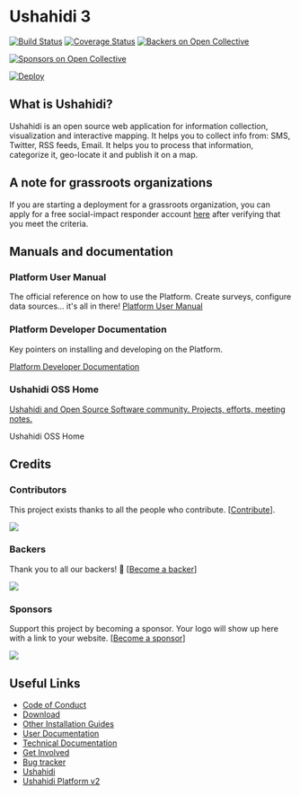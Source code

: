 [download]: https://github.com/ushahidi/platform-release/releases
[install-development]: https://github.com/ushahidi/platform/blob/develop/README.md#Installing-for-development-vagrant
[other-install-guides]: docs/setup_alternatives
[docs]: https://www.ushahidi.com/support
[tech-docs]: ./docs/README.md
[getin]: https://www.ushahidi.com/support/get-involved
[issues]: https://github.com/ushahidi/platform/issues
[ush2]: https://github.com/ushahidi/Ushahidi_Web
[ushahidi]: http://ushahidi.com
[gitter]: https://gitter.im/ushahidi/Community

Ushahidi 3
============

[![Build Status](https://travis-ci.org/ushahidi/platform.png)](https://travis-ci.org/ushahidi/platform)
[![Coverage Status](https://coveralls.io/repos/github/ushahidi/platform/badge.svg)](https://coveralls.io/github/ushahidi/platform)
[![Backers on Open Collective](https://opencollective.com/platform/backers/badge.svg)](#backers)

 [![Sponsors on Open Collective](https://opencollective.com/platform/sponsors/badge.svg)](#sponsors) 


[![Deploy](https://www.herokucdn.com/deploy/button.png)](https://heroku.com/deploy)

## What is Ushahidi?

Ushahidi is an open source web application for information collection, visualization and interactive mapping. It helps you to collect info from: SMS, Twitter, RSS feeds, Email. It helps you to process that information, categorize it, geo-locate it and publish it on a map.

## A note for grassroots organizations
If you are starting a deployment for a grassroots organization, you can apply for a free social-impact responder account [here](https://www.ushahidi.com/pricing/apply-for-free) after verifying that you meet the criteria.

## Manuals and documentation
### Platform User Manual

The official reference on how to use the Platform. Create surveys, configure data sources... it's all in there!
[Platform User Manual](https://docs.ushahidi.com/ushahidi-platform-user-manual/)

### Platform Developer Documentation

Key pointers on installing and developing on the Platform.

[Platform Developer Documentation](https://docs.ushahidi.com/platform-developer-documentation/)

### Ushahidi OSS Home

[Ushahidi and Open Source Software community. Projects, efforts, meeting notes.](https://docs.ushahidi.com/ushahidi-oss-home/)

Ushahidi OSS Home

## Credits

### Contributors

This project exists thanks to all the people who contribute. [[Contribute](CONTRIBUTING.md)].

<a href="https://github.com/ushahidi/platform/graphs/contributors"><img src="https://opencollective.com/platform/contributors.svg?width=890&button=false" /></a>

### Backers

Thank you to all our backers! 🙏 [[Become a backer](https://opencollective.com/platform#backer)]

<a href="https://opencollective.com/platform#backers" target="_blank"><img src="https://opencollective.com/platform/backers.svg?width=890"></a>

### Sponsors

Support this project by becoming a sponsor. Your logo will show up here with a link to your website. [[Become a sponsor](https://opencollective.com/platform#sponsor)]

<a href="https://opencollective.com/platform/sponsor/0/website" target="_blank"><img src="https://opencollective.com/platform/sponsor/0/avatar.svg"></a>



## Useful Links
- [Code of Conduct](https://docs.ushahidi.com/platform-developer-documentation/code-of-conduct)
- [Download][download]
- [Other Installation Guides][other-install-guides]
- [User Documentation][docs]
- [Technical Documentation][tech-docs]
- [Get Involved][getin]
- [Bug tracker][issues]
- [Ushahidi][ushahidi]
- [Ushahidi Platform v2][ush2]
